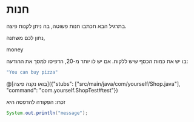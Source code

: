 # חנות

בתרגיל הבא תכתבו חנות פשוטה, בה ניתן לקנות פיצה.

נתון לכם משתנה,

money

בו יש את כמות הכסף שיש ללקוח. אם יש לו יותר מ-20, הדפיסו למסך את ההודעה:

```java
"You can buy pizza"
```

@[בואו נקנה פיצה]({"stubs": ["src/main/java/com/yourself/Shop.java"], "command": "com.yourself.ShopTest#test"})


זכרו: הפקודה להדפסה היא

```java
System.out.println("message");
```